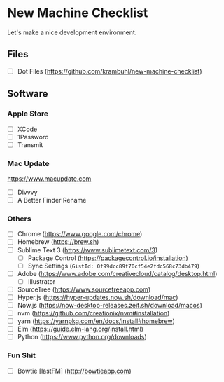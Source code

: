 # New Machine Checklist

Let's make a nice development environment.

## Files

- [ ] Dot Files (https://github.com/krambuhl/new-machine-checklist)

## Software

### Apple Store

- [ ] XCode
- [ ] 1Password
- [ ] Transmit

### Mac Update

https://www.macupdate.com

- [ ] Divvvy
- [ ] A Better Finder Rename

### Others

- [ ] Chrome (https://www.google.com/chrome)
- [ ] Homebrew (https://brew.sh)
- [ ] Sublime Text 3 (https://www.sublimetext.com/3)
  - [ ] Package Control (https://packagecontrol.io/installation)
  - [ ] Sync Settings (`GistId: 0f99dcc89f70cf54e2fdc568c73db479`)
- [ ] Adobe (https://www.adobe.com/creativecloud/catalog/desktop.html)
  - [ ] Illustrator
- [ ] SourceTree (https://www.sourcetreeapp.com)
- [ ] Hyper.js (https://hyper-updates.now.sh/download/mac)
- [ ] Now.js (https://now-desktop-releases.zeit.sh/download/macos)
- [ ] nvm (https://github.com/creationix/nvm#installation)
- [ ] yarn (https://yarnpkg.com/en/docs/install#homebrew)
- [ ] Elm (https://guide.elm-lang.org/install.html)
- [ ] Python (https://www.python.org/downloads)

### Fun Shit

- [ ] Bowtie [lastFM] (http://bowtieapp.com)


